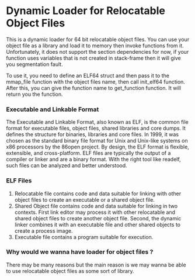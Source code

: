 # Dynamic Loader for Relocatable Object Files
This is a dynamic loader for 64 bit relocatable object files. You can use your object file as a library and load it to memory then invoke functions from it.
Unfortunately, it does not support the section dependencies for now, if your function uses variables that is not created in stack-frame then it will give you segmentation fault.

To use it, you need to define an ELF64 struct and then pass it to the mmap_file function with the object files name, then call init_elf64 function. After this, you can give the function name to get_function function. It will return you the function.


### Executable and Linkable Format
  The Executable and Linkable Format, also known as ELF, is the common 
  file format for executable files, object files, shared libraries and core dumps. It 
  defines the structure for binaries, libraries and core files. In 1999, it was chosen 
  as the standard binary file format for Unix and Unix-like systems on x86 
  processors by the 86open project. By design, the ELF format is flexible, 
  extensible, and cross-platform. ELF files are typically the output of a compiler 
  or linker and are a binary format. With the right tool like readelf, such files can 
  be analyzed and better understood.
### ELF Files
  1. Relocatable file contains code and data suitable for linking with other 
  object files to create an executable or a shared object file.
  2. Shared Object file contains code and data suitable for linking in two 
  contexts. First link editor may process it with other relocatable and shared 
  object files to create another object file. Second, the dynamic linker 
  combines it with an executable file and other shared objects to create a 
  process image.
  3. Executable file contains a program suitable for execution.
### Why would we wanna have loader for object files ? 
  There may be many reasons but the main reason is we may wanna be able 
to use relocatable object files as some sort of library.
